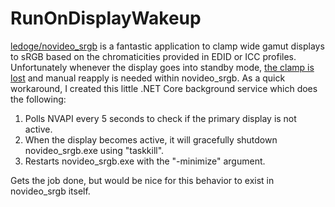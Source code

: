 # RunOnDisplayWakeup

[ledoge/novideo_srgb](https://github.com/ledoge/novideo_srgb) is a fantastic application to clamp wide gamut displays to sRGB based on the chromaticities provided in EDID or ICC profiles. Unfortunately whenever the display goes into standby mode, [the clamp is lost](https://github.com/ledoge/novideo_srgb/issues/46) and manual reapply is needed within novideo_srgb. As a quick workaround, I created this little .NET Core background service which does the following:

1. Polls NVAPI every 5 seconds to check if the primary display is not active.
2. When the display becomes active, it will gracefully shutdown novideo_srgb.exe using "taskkill".
3. Restarts novideo_srgb.exe with the "-minimize" argument.

Gets the job done, but would be nice for this behavior to exist in novideo_srgb itself.
